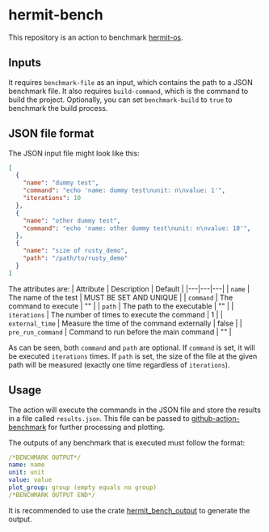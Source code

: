 # hermit-bench

This repository is an action to benchmark [hermit-os](https://github.com/hermit-os/).

## Inputs
It requires `benchmark-file` as an input, which contains the path to a JSON benchmark file. 
It also requires `build-command`, which is the command to build the project. 
Optionally, you can set `benchmark-build` to `true` to benchmark the build process.

## JSON file format
The JSON input file might look like this:
```json
[
  {
    "name": "dummy test",
    "command": "echo 'name: dummy test\nunit: n\nvalue: 1'",
    "iterations": 10
  },
  {
    "name": "other dummy test",
    "command": "echo 'name: other dummy test\nunit: n\nvalue: 10'",
  },
  {
    "name": "size of rusty_demo",
    "path": "/path/to/rusty_demo"
  }
]
```

The attributes are:
| Attribute  | Description | Default |
|---|---|---|
| `name`          | The name of the test                          | MUST BE SET AND UNIQUE |
| `command`       | The command to execute                        | ""    |
| `path`          | The path to the executable                    | ""    |
| `iterations`    | The number of times to execute the command    | 1     |
| `external_time` | Measure the time of the command externally    | false |
| `pre_run_command` | Command to run before the main command        | ""    |


As can be seen, both `command` and `path` are optional. If `command` is set, it will be executed `iterations` times. If `path` is set, the size of the file at the given path will be measured (exactly one time regardless of `iterations`).

## Usage
The action will execute the commands in the JSON file and store the results in a file called `results.json`. This file can be passed to [github-action-benchmark](https://github.com/benchmark-action/github-action-benchmark/) for further processing and plotting.

The outputs of any benchmark that is executed must follow the format:
```yaml
/*BENCHMARK OUTPUT*/
name: name
unit: unit
value: value
plot_group: group (empty equals no group)
/*BENCHMARK OUTPUT END*/
```
It is recommended to use the crate [hermit_bench_output](https://crates.io/crates/hermit_bench_output) to generate the output.
